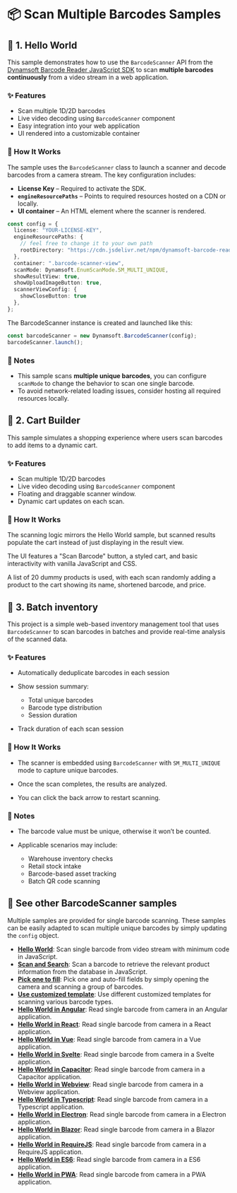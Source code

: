 
# 📦 Scan Multiple Barcodes Samples

## 🚀 1. Hello World

This sample demonstrates how to use the `BarcodeScanner` API from the [Dynamsoft Barcode Reader JavaScript SDK](https://www.dynamsoft.com/barcode-reader/docs/web/programming/javascript/) to scan **multiple barcodes continuously** from a video stream in a web application.

### ✨ Features

- Scan multiple 1D/2D barcodes
- Live video decoding using `BarcodeScanner` component
- Easy integration into your web application
- UI rendered into a customizable container

### 🔧 How It Works

The sample uses the `BarcodeScanner` class to launch a scanner and decode barcodes from a camera stream. The key configuration includes:

- **License Key** – Required to activate the SDK.
- **`engineResourcePaths`** – Points to required resources hosted on a CDN or locally.
- **UI container** – An HTML element where the scanner is rendered.

```ts
const config = {
  license: "YOUR-LICENSE-KEY",
  engineResourcePaths: {
    // feel free to change it to your own path
    rootDirectory: "https://cdn.jsdelivr.net/npm/dynamsoft-barcode-reader-bundle@11.0.6000/dist/",
  },
  container: ".barcode-scanner-view",
  scanMode: Dynamsoft.EnumScanMode.SM_MULTI_UNIQUE,
  showResultView: true,
  showUploadImageButton: true,
  scannerViewConfig: {
    showCloseButton: true
  },
};
```

The BarcodeScanner instance is created and launched like this:

```ts
const barcodeScanner = new Dynamsoft.BarcodeScanner(config);
barcodeScanner.launch();
```

### 📌 Notes

- This sample scans **multiple unique barcodes**, you can configure `scanMode` to change the behavior to scan one single barcode.
- To avoid network-related loading issues, consider hosting all required resources locally.

## 🛒 2. Cart Builder

This sample simulates a shopping experience where users scan barcodes to add items to a dynamic cart. 

### ✨ Features

- Scan multiple 1D/2D barcodes
- Live video decoding using `BarcodeScanner` component
- Floating and draggable scanner window.
- Dynamic cart updates on each scan.

### 🔧 How It Works

The scanning logic mirrors the Hello World sample, but scanned results populate the cart instead of just displaying in the result view.

The UI features a "Scan Barcode" button, a styled cart, and basic interactivity with vanilla JavaScript and CSS.

A list of 20 dummy products is used, with each scan randomly adding a product to the cart showing its name, shortened barcode, and price.

## 🛒 3. Batch inventory

This project is a simple web-based inventory management tool that uses `BarcodeScanner` to scan barcodes in batches and provide real-time analysis of the scanned data.

### ✨ Features

- Automatically deduplicate barcodes in each session

- Show session summary:
  - Total unique barcodes
  - Barcode type distribution
  - Session duration

- Track duration of each scan session

### 🔧 How It Works

- The scanner is embedded using `BarcodeScanner` with `SM_MULTI_UNIQUE` mode to capture unique barcodes.

- Once the scan completes, the results are analyzed.

- You can click the back arrow to restart scanning.

### 📌 Notes

- The barcode value must be unique, otherwise it won’t be counted.

- Applicable scenarios may include:

  - Warehouse inventory checks
  - Retail stock intake
  - Barcode-based asset tracking
  - Batch QR code scanning

## 📄 See other BarcodeScanner samples

Multiple samples are provided for single barcode scanning. These samples can be easily adapted to scan multiple unique barcodes by simply updating the `config` object.

* [**Hello World**](https://github.com/Dynamsoft/barcode-reader-javascript-samples/tree/main/barcode-scanner-api-samples/scan-single-barcode): Scan single barcode from video stream with minimum code in JavaScript.
* [**Scan and Search**](https://github.com/Dynamsoft/barcode-reader-javascript-samples/tree/main/barcode-scanner-api-samples/scan-single-barcode): Scan a barcode to retrieve the relevant product information from the database in JavaScript.
* [**Pick one to fill**](https://github.com/Dynamsoft/barcode-reader-javascript-samples/tree/main/barcode-scanner-api-samples/pick-one-to-fill): Pick one and auto-fill fields by simply opening the camera and scanning a group of barcodes.
* [**Use customized template**](https://github.com/Dynamsoft/barcode-reader-javascript-samples/tree/main/barcode-scanner-api-samples/use-customized-template): Use different customized templates for scanning various barcode types.
* [**Hello World in Angular**](https://github.com/Dynamsoft/barcode-reader-javascript-samples/tree/main/barcode-scanner-api-samples/scan-single-barcode/angular): Read single barcode from camera in an Angular application.
* [**Hello World in React**](https://github.com/Dynamsoft/barcode-reader-javascript-samples/tree/main/barcode-scanner-api-samples/scan-single-barcode/react): Read single barcode from camera in a React application.
* [**Hello World in Vue**](https://github.com/Dynamsoft/barcode-reader-javascript-samples/tree/main/barcode-scanner-api-samples/scan-single-barcode/vue): Read single barcode from camera in a Vue application.
* [**Hello World in Svelte**](https://github.com/Dynamsoft/barcode-reader-javascript-samples/tree/main/barcode-scanner-api-samples/scan-single-barcode/svelte): Read single barcode from camera in a Svelte application.
* [**Hello World in Capacitor**](https://github.com/Dynamsoft/barcode-reader-javascript-samples/tree/main/barcode-scanner-api-samples/scan-single-barcode/capacitor): Read single barcode from camera in a Capacitor application.
* [**Hello World in Webview**](https://github.com/Dynamsoft/barcode-reader-javascript-samples/tree/main/barcode-scanner-api-samples/scan-single-barcode/webview): Read single barcode from camera in a Webview application.
* [**Hello World in Typescript**](https://github.com/Dynamsoft/barcode-reader-javascript-samples/tree/main/barcode-scanner-api-samples/scan-single-barcode/native-ts): Read single barcode from camera in a Typescript application.
* [**Hello World in Electron**](https://github.com/Dynamsoft/barcode-reader-javascript-samples/tree/main/barcode-scanner-api-samples/scan-single-barcode/electron): Read single barcode from camera in a Electron application.
* [**Hello World in Blazor**](https://github.com/Dynamsoft/barcode-reader-javascript-samples/tree/main/barcode-scanner-api-samples/scan-single-barcode/blazor): Read single barcode from camera in a Blazor application.
* [**Hello World in RequireJS**](https://github.com/Dynamsoft/barcode-reader-javascript-samples/tree/main/barcode-scanner-api-samples/scan-single-barcode/requirejs.html): Read single barcode from camera in a RequireJS application.
* [**Hello World in ES6**](https://github.com/Dynamsoft/barcode-reader-javascript-samples/tree/main/barcode-scanner-api-samples/scan-single-barcode/es6.html): Read single barcode from camera in a ES6 application.
* [**Hello World in PWA**](https://github.com/Dynamsoft/barcode-reader-javascript-samples/tree/main/barcode-scanner-api-samples/scan-single-barcode/pwa): Read single barcode from camera in a PWA application.